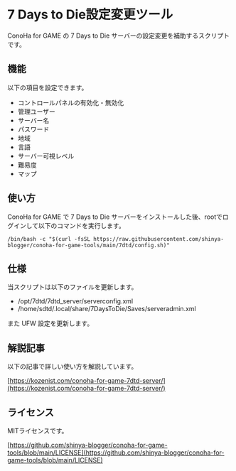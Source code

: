 # 7 Days to Die設定変更ツール

ConoHa for GAME の 7 Days to Die サーバーの設定変更を補助するスクリプトです。

## 機能
以下の項目を設定できます。

- コントロールパネルの有効化・無効化
- 管理ユーザー
- サーバー名
- パスワード
- 地域
- 言語
- サーバー可視レベル
- 難易度
- マップ

## 使い方
ConoHa for GAME で 7 Days to Die サーバーをインストールした後、rootでログインして以下のコマンドを実行します。
```
/bin/bash -c "$(curl -fsSL https://raw.githubusercontent.com/shinya-blogger/conoha-for-game-tools/main/7dtd/config.sh)"
```

## 仕様

当スクリプトは以下のファイルを更新します。

- /opt/7dtd/7dtd_server/serverconfig.xml
- /home/sdtd/.local/share/7DaysToDie/Saves/serveradmin.xml

また UFW 設定を更新します。


## 解説記事

以下の記事で詳しい使い方を解説しています。

[https://kozenist.com/conoha-for-game-7dtd-server/](https://kozenist.com/conoha-for-game-7dtd-server/)


## ライセンス

MITライセンスです。

[https://github.com/shinya-blogger/conoha-for-game-tools/blob/main/LICENSE](https://github.com/shinya-blogger/conoha-for-game-tools/blob/main/LICENSE)